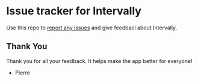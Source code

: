 # Issue tracker for Intervally
Use this repo to [report any issues](https://github.com/Itzuko/intervally_issue_tracker/issues/new) and give feedbacl about Intervally.

## Thank You
Thank you for all your feedback. It helps make the app better for everyone! 

- Pierre
